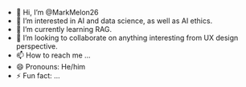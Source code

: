 - 👋 Hi, I’m @MarkMelon26
- 👀 I’m interested in AI and data science, as well as AI ethics.
- 🌱 I’m currently learning RAG.
- 💞️ I’m looking to collaborate on anything interesting from UX design perspective.
- 📫 How to reach me ...
- 😄 Pronouns: He/him
- ⚡ Fun fact: ...

<!---
MarkMelon26/MarkMelon26 is a ✨ special ✨ repository because its `README.md` (this file) appears on your GitHub profile.
You can click the Preview link to take a look at your changes.
--->
